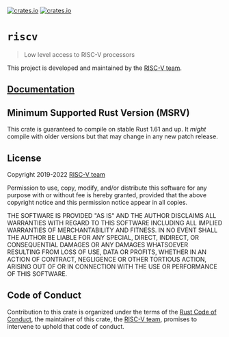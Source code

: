 [![crates.io](https://img.shields.io/crates/d/riscv.svg)](https://crates.io/crates/riscv)
[![crates.io](https://img.shields.io/crates/v/riscv.svg)](https://crates.io/crates/riscv)

# `riscv`

> Low level access to RISC-V processors

This project is developed and maintained by the [RISC-V team][team].

## [Documentation](https://docs.rs/crate/riscv)

## Minimum Supported Rust Version (MSRV)

This crate is guaranteed to compile on stable Rust 1.61 and up. It *might*
compile with older versions but that may change in any new patch release.

## License

Copyright 2019-2022 [RISC-V team][team]

Permission to use, copy, modify, and/or distribute this software for any purpose
with or without fee is hereby granted, provided that the above copyright notice
and this permission notice appear in all copies.

THE SOFTWARE IS PROVIDED "AS IS" AND THE AUTHOR DISCLAIMS ALL WARRANTIES WITH
REGARD TO THIS SOFTWARE INCLUDING ALL IMPLIED WARRANTIES OF MERCHANTABILITY AND
FITNESS. IN NO EVENT SHALL THE AUTHOR BE LIABLE FOR ANY SPECIAL, DIRECT,
INDIRECT, OR CONSEQUENTIAL DAMAGES OR ANY DAMAGES WHATSOEVER RESULTING FROM LOSS
OF USE, DATA OR PROFITS, WHETHER IN AN ACTION OF CONTRACT, NEGLIGENCE OR OTHER
TORTIOUS ACTION, ARISING OUT OF OR IN CONNECTION WITH THE USE OR PERFORMANCE OF
THIS SOFTWARE.

## Code of Conduct

Contribution to this crate is organized under the terms of the [Rust Code of
Conduct][CoC], the maintainer of this crate, the [RISC-V team][team], promises
to intervene to uphold that code of conduct.

[CoC]: ../CODE_OF_CONDUCT.md
[team]: https://github.com/rust-embedded/wg#the-risc-v-team
